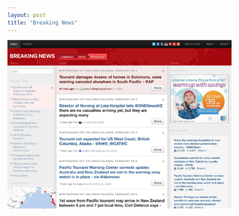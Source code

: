 ```yaml
---
layout: post
title: "Breaking News"
---
```


<a class="thumbnail" href="http://breakingnews.com" target="_blank">
  <img src="/screenshots/breakingnews.jpg">
</a>

